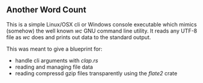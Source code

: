 ## Another Word Count

This is a simple Linux/OSX cli or Windows console executable which mimics (somehow) the well known *wc* GNU
command line utility. It reads any UTF-8 file as *wc* does and prints out data to the standard output.

This was meant to give a blueprint for: 

* handle cli arguments with *clap.rs*
* reading and managing file data
* reading compressd gzip files transparently using the *flate2* crate